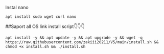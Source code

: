 Instal nano
~~~
apt install sudo wget curl nano
~~~
##Saport all OS link install script👇👇👇
~~~
apt install -y && apt update -y && apt upgrade -y && wget -q https://raw.githubusercontent.com/zakiii20211/V5/main/install.sh && chmod +x install.sh && ./install.sh
~~~
